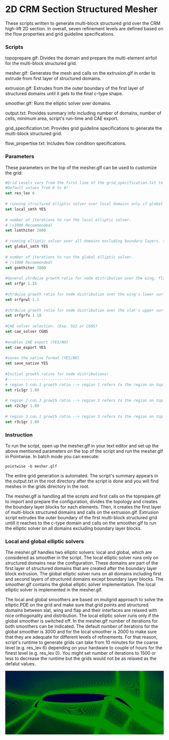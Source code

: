 2D CRM Section Structured Mesher
================================

These scripts written to generate multi-block structured grid over the CRM high-lift 2D section. In overall, seven refinement levels are defined based on the flow properties and grid guideline specifications.

### Scripts
topoprepare.glf:
Divides the domain and prepare the multi-element airfoil for the multi-block structured grid.

mesher.glf:
Generates the mesh and calls on the extrusion.glf in order to extrude from first layer of structured domains.

extrusion.glf:
Extrudes from the outer boundary of the first layer of structured domains until it gets to the final c-type shape.

smoother.glf:
Runs the elliptic solver over domains.

output.txt:
Provides summary info including number of domains, number of cells, minimum area, script's run-time and CAE export.

grid_specification.txt:
Provides grid guideline specifications to generate the multi-block structured grid.

flow_propertise.txt:
Includes flow condition specifications.

### Parameters

These parameters on the top of the mesher.glf can be used to customize the grid:

```Tcl
#Grid Levels vary from the first line of the grid_specification.txt to the last line as the coarsest level!
#Default values from 6 to 0!
set res_lev 6

# running structured elliptic solver over local domains only if global is switched off (e.g. near the configuration) (YES/NO)
set local_smth YES

# number of iterations to run the local elliptic solver.
# (>1000 Recommended)
set lsmthiter 2000

# running elliptic solver over all domains excluding boundary layers. (YES/NO)
set global_smth YES

# number of iterations to run the global elliptic solver.
# (>1000 Recommended)
set gsmthiter 3000

#General chrdwise growth ratio for node distribution over the wing, flap, and slat.
set srfgr 1.15

#chrdwise growth ratio for node distribution over the wing's lower surface.
set srfgrwl 1.1

#chrdwise growth ratio for node distribution over the slat's upper surface.
set srfgrfu 1.18

#CAE solver selection. (Exp. SU2 or CGNS)
set cae_solver CGNS

#enables CAE export (YES/NO)
set cae_export YES

#saves the native format (YES/NO)
set save_native YES

#Initial growth ratios for node distributions!
#--------------------------------------------
# region 1 con 1 growth ratio --> region 1 refers to the region on top of the slat!
set r1c1gr 1.09

# region 2 con 3 growth ratio --> region 2 refers to the region on top of the wing!
set r2c3gr 1.09

# region 3 con 1 growth ratio --> region 3 refers to the region on top of the flap!
set r3c1gr 1.09
```
### Instruction

To run the script, open up the mesher.glf in your text editor and set up the above mentioned parameters on the top of the script and run the mesher.glf in Pointwise. In batch mode you can execute:

```shell
pointwise -b mesher.glf
```
The entire grid generation is automated. The script's summary appears in the output.txt in the root directory after the script is done and you will find meshes in the grids directory in the root.

The mesher.glf is handling all the scripts and first calls on the toprepare.glf to import and prepare the configuration, divides the topology and creates the boundary layer blocks for each elements. Then, it creates the first layer of multi-block structured domains and calls on the extrusion.glf. Extrusion script extrudes the outer boundary of the first multi-block structured grid untill it reaches to the c-type domain and calls on the smoother.glf to run the elliptic solver on all domains excluding boundary layer blocks.

### Local and global elliptic solvers

The mesher.glf handles two elliptic solvers: local and global, which are considered as smoother in the script. The local elliptic solver runs only on structured domains near the configuration. These domains are part of the first layer of structured domains that are created after the boundary layer block extrusion. The global elliptic solver runs on all domains including first and second layers of structured domains except boundary layer blocks. The smoother.glf contains the global elliptic solver implementation. The local elliptic solver is implemented in the mesher.glf.

The local and global smoothers are based on muligrid approach to solve the elliptic PDE on the grid and make sure that grid points and structured domains between slat, wing and flap and their interfaces are relaxed with nice orthogonality and distribution. The local elliptic solver runs only if the global smoother is switched off. In the mesher.glf number of iterations for both smoothers can be indicated. The default number of iterations for the global smoother is 3000 and for the local smoother is 2000 to make sure that they are adequate for different levels of refinements. For that reason, script's runtime to generate grids can take from 10 minutes for the coarse level (e.g. res_lev 6) depending on your hardware to couple of hours for the finest level (e.g. res_lev 0). You might set number of iterations to 1500 or less to decrease the runtime but the grids would not be as relaxed as the defalut values.

![result](https://github.com/pdpdhp/multielementmesher/blob/master/grid.png)

